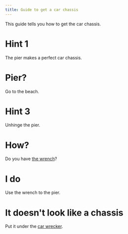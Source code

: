 ```yaml
---
title: Guide to get a car chassis
---
```


This guide tells you how to get the car chassis.

# Hint 1
The pier makes a perfect car chassis.

# Pier?
Go to the beach.

# Hint 3
Unhinge the pier.

# How?
Do you have [the wrench](../030-wrench.md)?

# I do
Use the wrench to the pier.

# It doesn't look like a chassis
Put it under the [car wrecker](010-wrecker.md).
